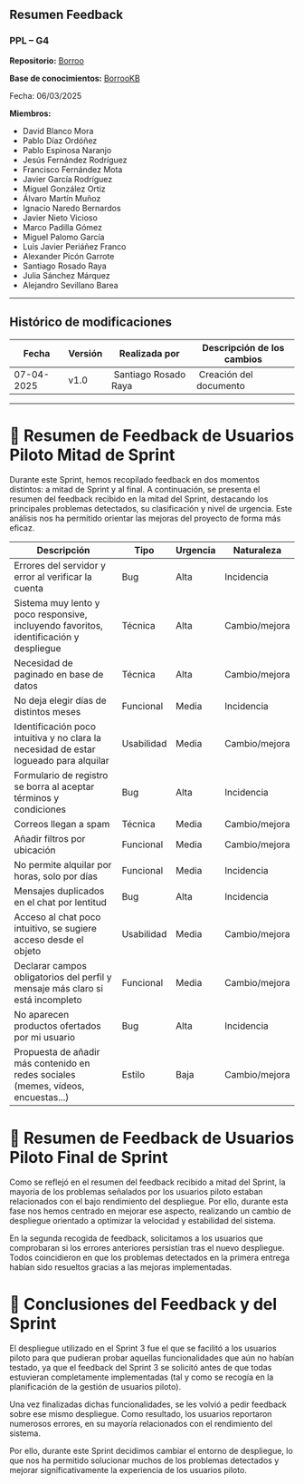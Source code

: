 
## Resumen Feedback

### PPL – G4
**Repositorio:** [Borroo](https://github.com/ISPP-2425-G4/borroo)

**Base de conocimientos:** [BorrooKB](https://borrookb.netlify.app/)

Fecha: 06/03/2025  


**Miembros:**  
- David Blanco Mora  
- Pablo Díaz Ordóñez  
- Pablo Espinosa Naranjo  
- Jesús Fernández Rodríguez  
- Francisco Fernández Mota  
- Javier García Rodríguez  
- Miguel González Ortiz  
- Álvaro Martín Muñoz  
- Ignacio Naredo Bernardos  
- Javier Nieto Vicioso  
- Marco Padilla Gómez  
- Miguel Palomo García  
- Luis Javier Periáñez Franco  
- Alexander Picón Garrote  
- Santiago Rosado Raya  
- Julia Sánchez Márquez  
- Alejandro Sevillano Barea  

---

## **Histórico de modificaciones**

| Fecha      | Versión | Realizada por   | Descripción de los cambios |
| ---------- | ------- | --------------- | -------------------------- |
| 07-04-2025 | v1.0 | Santiago Rosado Raya | Creación del documento|
---

# 🧾 Resumen de Feedback de Usuarios Piloto Mitad de Sprint
Durante este Sprint, hemos recopilado feedback en dos momentos distintos: a mitad de Sprint y al final. A continuación, se presenta el resumen del feedback recibido en la mitad del Sprint, destacando los principales problemas detectados, su clasificación y nivel de urgencia. Este análisis nos ha permitido orientar las mejoras del proyecto de forma más eficaz.

| Descripción                                                  | Tipo        | Urgencia | Naturaleza   |
|--------------------------------------------------------------|-------------|----------|--------------|
| Errores del servidor y error al verificar la cuenta          | Bug         | Alta     | Incidencia   |
| Sistema muy lento y poco responsive, incluyendo favoritos, identificación y despliegue | Técnica     | Alta     | Cambio/mejora |
| Necesidad de paginado en base de datos                       | Técnica     | Alta     | Cambio/mejora |
| No deja elegir días de distintos meses                       | Funcional   | Media    | Incidencia   |
| Identificación poco intuitiva y no clara la necesidad de estar logueado para alquilar | Usabilidad  | Media    | Cambio/mejora |
| Formulario de registro se borra al aceptar términos y condiciones | Bug         | Alta     | Incidencia   |
| Correos llegan a spam                                        | Técnica     | Media    | Cambio/mejora |
| Añadir filtros por ubicación                                 | Funcional   | Media    | Cambio/mejora |
| No permite alquilar por horas, solo por días                 | Funcional   | Media    | Incidencia   |
| Mensajes duplicados en el chat por lentitud                  | Bug         | Alta     | Incidencia   |
| Acceso al chat poco intuitivo, se sugiere acceso desde el objeto | Usabilidad  | Media    | Cambio/mejora |
| Declarar campos obligatorios del perfil y mensaje más claro si está incompleto | Funcional   | Media    | Cambio/mejora |
| No aparecen productos ofertados por mi usuario               | Bug         | Alta     | Incidencia   |
| Propuesta de añadir más contenido en redes sociales (memes, vídeos, encuestas...) | Estilo      | Baja     | Cambio/mejora |


# 🧾 Resumen de Feedback de Usuarios Piloto Final de Sprint

Como se reflejó en el resumen del feedback recibido a mitad del Sprint, la mayoría de los problemas señalados por los usuarios piloto estaban relacionados con el bajo rendimiento del despliegue. Por ello, durante esta fase nos hemos centrado en mejorar ese aspecto, realizando un cambio de despliegue orientado a optimizar la velocidad y estabilidad del sistema.

En la segunda recogida de feedback, solicitamos a los usuarios que comprobaran si los errores anteriores persistían tras el nuevo despliegue. Todos coincidieron en que los problemas detectados en la primera entrega habían sido resueltos gracias a las mejoras implementadas.

# 🧾 Conclusiones del Feedback y del Sprint

El despliegue utilizado en el Sprint 3 fue el que se facilitó a los usuarios piloto para que pudieran probar aquellas funcionalidades que aún no habían testado, ya que el feedback del Sprint 3 se solicitó antes de que todas estuvieran completamente implementadas (tal y como se recogía en la planificación de la gestión de usuarios piloto).

Una vez finalizadas dichas funcionalidades, se les volvió a pedir feedback sobre ese mismo despliegue. Como resultado, los usuarios reportaron numerosos errores, en su mayoría relacionados con el rendimiento del sistema.

Por ello, durante este Sprint decidimos cambiar el entorno de despliegue, lo que nos ha permitido solucionar muchos de los problemas detectados y mejorar significativamente la experiencia de los usuarios piloto.